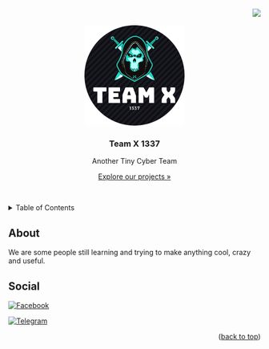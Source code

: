 <div id="top"></div>

<br />
<div align="">
  <div align="right">
    <img src="https://profile-counter.glitch.me/%7BWeAreTeamX%7D/count.svg">
    <br />
  </div>
  


<p align="center">
  <img src="./images/teamx-round.png" width="200px">
  <h3 align="center">Team X 1337</h3>
  <p align="center">Another Tiny Cyber Team</p>
  <p align="center"><a align="center" href="https://github.com/weareteamx?tab=repositories">Explore our projects »</a></p>
  <br />
</p>
  
  
</div>



<!-- TABLE OF CONTENTS -->
<details>
  <summary>Table of Contents</summary>
  <ol>
    <li>
      <a href="#about">About Us</a>
    <li>
      <a href="#social">Contact</a>
    </li>
  </ol>
</details>



<!-- ABOUT US -->
## About

We are some people still learning and trying to make anything cool, crazy and useful.




## Social

[![Facebook](https://img.shields.io/badge/Facebook-%231877F2.svg?style=for-the-badge&logo=Facebook&logoColor=white)](https://web.facebook.com/groups/team.x.official.community)&nbsp;

[![Telegram](https://img.shields.io/badge/Telegram-2CA5E0?style=for-the-badge&logo=telegram&logoColor=white)](https://t.me/Teamx1337official)&nbsp;




<p align="right">(<a href="#top">back to top</a>)</p>
